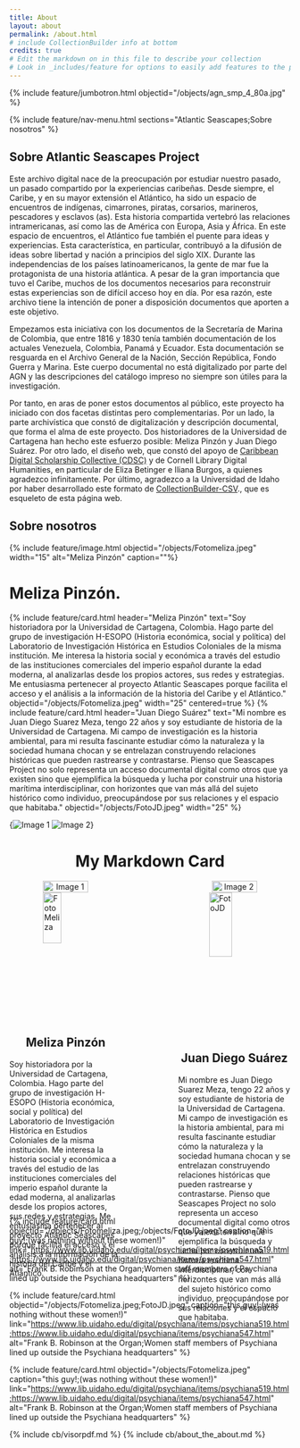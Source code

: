 ```yaml
---
title: About
layout: about
permalink: /about.html
# include CollectionBuilder info at bottom
credits: true
# Edit the markdown on in this file to describe your collection
# Look in _includes/feature for options to easily add features to the page
---
```


{% include feature/jumbotron.html objectid="/objects/agn_smp_4_80a.jpg" %} 

{% include feature/nav-menu.html sections="Atlantic Seascapes;Sobre nosotros" %}

## Sobre Atlantic Seascapes Project

Este archivo digital nace de la preocupación por estudiar nuestro pasado, un pasado compartido por la experiencias caribeñas. Desde siempre, el Caribe, y en su mayor extensión el Atlántico, ha sido un espacio de encuentros de indígenas, cimarrones, piratas, corsarios, marineros, pescadores y esclavos (as). Esta historia compartida vertebró las relaciones intramericanas, así como las de América con Europa, Asia y África. En este espacio de encuentros, el Atlántico fue también el puente para ideas y experiencias. Esta característica, en particular, contribuyó a la difusión de ideas sobre libertad y nación a principios del siglo XIX. Durante las independencias de los países latinoamericanos, la gente de mar fue la protagonista de una historia atlántica. 
A pesar de la gran importancia que tuvo el Caribe, muchos de los documentos necesarios para reconstruir estas experiencias son de difícil acceso hoy en día. Por esa razón, este archivo tiene la intención de poner a disposición documentos que aporten a este objetivo. 

Empezamos esta iniciativa con los documentos de la Secretaría de Marina de Colombia, que entre 1816 y 1830 tenía también documentación de los actuales Venezuela, Colombia, Panamá y Ecuador. Esta documentación se resguarda en el Archivo General de la Nación, Sección República, Fondo Guerra y Marina. Este cuerpo documental no está digitalizado por parte del AGN y las descripciones del catálogo impreso no siempre son útiles para la investigación. 

Por tanto, en aras de poner estos documentos al público, este proyecto ha iniciado con dos facetas distintas pero complementarias. Por un lado, la parte archivística que constó de digitalización y descripción documental, que forma el alma de este proyecto. Dos historiadores de la Universidad de Cartagena han hecho este esfuerzo posible: Meliza Pinzón y Juan Diego Suárez. Por otro lado, el diseño web, que constó del apoyo de [Caribbean Digital Scholarship Collective (CDSC)](https://cdscollective.org/) y de Cornell Library Digital Humanities, en particular de Eliza Betinger e Iliana Burgos, a quienes agradezco infinitamente. Por último, agradezco a la Universidad de Idaho por haber desarrollado este formato de [CollectionBuilder-CSV](https://github.com/CollectionBuilder/collectionbuilder-csv)., que es esqueleto de esta página web. 
## Sobre nosotros
{% include feature/image.html objectid="/objects/Fotomeliza.jpeg" width="15" alt="Meliza Pinzón" caption=""%}
# Meliza Pinzón. 
{% include feature/card.html header="Meliza Pinzón" text="Soy historiadora por la Universidad de Cartagena, Colombia. Hago parte del grupo de investigación H-ESOPO (Historia económica, social y política) del Laboratorio de Investigación Histórica en Estudios Coloniales de la misma institución. Me interesa la historia social y económica a través del estudio de las instituciones comerciales del imperio español durante la edad moderna, al analizarlas desde los propios actores, sus redes y estrategias.  
Me entusiasma pertenecer al proyecto Atlantic Seascapes porque facilita el acceso y el análisis a la información de la historia del Caribe y el Atlántico." objectid="/objects/Fotomeliza.jpeg" width="25" centered=true %} 
{% include feature/card.html header="Juan Diego Suárez" text="Mi nombre es Juan Diego Suarez Meza, tengo 22 años y soy estudiante de historia de la Universidad de Cartagena. Mi campo de investigación es la historia ambiental, para mi resulta fascinante estudiar cómo la naturaleza y la sociedad humana chocan y se entrelazan construyendo relaciones históricas que pueden rastrearse y contrastarse. Pienso que Seascapes Project no solo representa un acceso documental digital como otros que ya existen sino que ejemplifica la búsqueda y lucha por construir una historia marítima interdisciplinar, con horizontes que van más allá del sujeto histórico como individuo, preocupándose por sus relaciones y el espacio que habitaba." objectid="/objects/FotoJD.jpeg" width="25" %}

{![Image 1](/objects/Fotomeliza.jpeg) ![Image 2](/objects/Fotomeliza.jpeg)}

<div align="center">

# My Markdown Card

<div style="display: flex; justify-content: space-between;">
  <img src="/objects/Fotomeliza.jpeg" alt="Image 1" width="40%">
  <img src="/objects/FotoJD.jpeg" alt="Image 2" width="40%">
</div>

</div>

<div style="display: flex; justify-content: space-between;">
  <div style="width: 40%;">
    <img src="/objects/Fotomeliza.jpeg" alt="FotoMeliza" style="display: block; margin: 0 auto;" width="40%">
    <h2 style="text-align: center;">Meliza Pinzón</h2>
    <p style="text-align: left;">Soy historiadora por la Universidad de Cartagena, Colombia. Hago parte del grupo de investigación H-ESOPO (Historia económica, social y política) del Laboratorio de Investigación Histórica en Estudios Coloniales de la misma institución. Me interesa la historia social y económica a través del estudio de las instituciones comerciales del imperio español durante la edad moderna, al analizarlas desde los propios actores, sus redes y estrategias.  
Me entusiasma pertenecer al proyecto Atlantic Seascapes porque facilita el acceso y el análisis a la información de la historia del Caribe y el Atlántico.</p>
  </div>
  <div style="width: 40%;">
     <img src="/objects/FotoJD.jpeg" alt="FotoJD" style="display: block; margin: 0 auto;" width="45%">
    <h2 style="text-align: center;">Juan Diego Suárez</h2>
    <p style="text-align: left;">Mi nombre es Juan Diego Suarez Meza, tengo 22 años y soy estudiante de historia de la Universidad de Cartagena. Mi campo de investigación es la historia ambiental, para mi resulta fascinante estudiar cómo la naturaleza y la sociedad humana chocan y se entrelazan construyendo relaciones históricas que pueden rastrearse y contrastarse. Pienso que Seascapes Project no solo representa un acceso documental digital como otros que ya existen sino que ejemplifica la búsqueda y lucha por construir una historia marítima interdisciplinar, con horizontes que van más allá del sujeto histórico como individuo, preocupándose por sus relaciones y el espacio que habitaba.</p>
  </div>
</div>

</div>

{% include feature/card.html objectid="/objects/Fotomeliza.jpeg;/objects/FotoJD.jpeg" caption="this guy!;(was nothing without these women!)" link="https://www.lib.uidaho.edu/digital/psychiana/items/psychiana519.html;https://www.lib.uidaho.edu/digital/psychiana/items/psychiana547.html" alt="Frank B. Robinson at the Organ;Women staff members of Psychiana lined up outside the Psychiana headquarters" %}

{% include feature/card.html objectid="/objects/Fotomeliza.jpeg;FotoJD.jpeg" caption="this guy!;(was nothing without these women!)" link="https://www.lib.uidaho.edu/digital/psychiana/items/psychiana519.html;https://www.lib.uidaho.edu/digital/psychiana/items/psychiana547.html" alt="Frank B. Robinson at the Organ;Women staff members of Psychiana lined up outside the Psychiana headquarters" %}

{% include feature/card.html objectid="/objects/Fotomeliza.jpeg" caption="this guy!;(was nothing without these women!)" link="https://www.lib.uidaho.edu/digital/psychiana/items/psychiana519.html;https://www.lib.uidaho.edu/digital/psychiana/items/psychiana547.html" alt="Frank B. Robinson at the Organ;Women staff members of Psychiana lined up outside the Psychiana headquarters" %}

<!-- IMPORTANT!!! DELETE this comment and the include below when you are finished editing this page for your collection. The include below introduces about page features. They will show up on your collection's about page until you delete it.  -->
{% include cb/visorpdf.md %} 
{% include cb/about_the_about.md %} 

